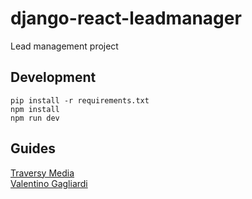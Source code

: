 # django-react-leadmanager
Lead management project

## Development
```
pip install -r requirements.txt
npm install
npm run dev
```

## Guides

[Traversy Media](https://www.youtube.com/playlist?list=PLillGF-RfqbbRA-CIUxlxkUpbq0IFkX60)  
[Valentino Gagliardi](https://www.valentinog.com/blog/drf/)
